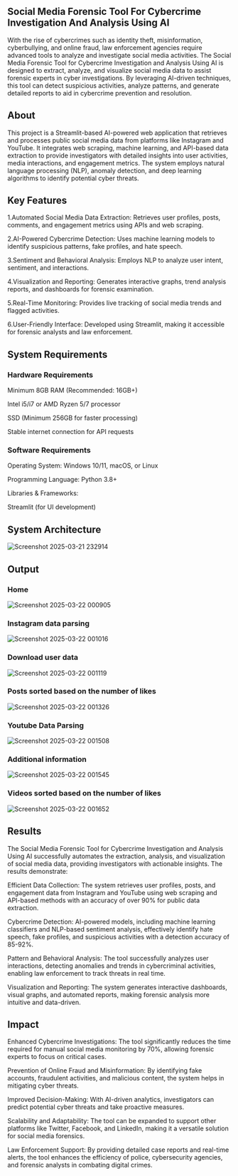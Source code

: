 ## Social Media Forensic Tool For Cybercrime Investigation And Analysis Using AI
With the rise of cybercrimes such as identity theft, misinformation, cyberbullying, and online fraud, law enforcement agencies require advanced tools to analyze and investigate social media activities. The Social Media Forensic Tool for Cybercrime Investigation and Analysis Using AI is designed to extract, analyze, and visualize social media data to assist forensic experts in cyber investigations. By leveraging AI-driven techniques, this tool can detect suspicious activities, analyze patterns, and generate detailed reports to aid in cybercrime prevention and resolution.
## About
This project is a Streamlit-based AI-powered web application that retrieves and processes public social media data from platforms like Instagram and YouTube. It integrates web scraping, machine learning, and API-based data extraction to provide investigators with detailed insights into user activities, media interactions, and engagement metrics. The system employs natural language processing (NLP), anomaly detection, and deep learning algorithms to identify potential cyber threats.
## Key Features
1.Automated Social Media Data Extraction: Retrieves user profiles, posts, comments, and engagement metrics using APIs and web scraping.

2.AI-Powered Cybercrime Detection: Uses machine learning models to identify suspicious patterns, fake profiles, and hate speech.

3.Sentiment and Behavioral Analysis: Employs NLP to analyze user intent, sentiment, and interactions.

4.Visualization and Reporting: Generates interactive graphs, trend analysis reports, and dashboards for forensic examination.

5.Real-Time Monitoring: Provides live tracking of social media trends and flagged activities.

6.User-Friendly Interface: Developed using Streamlit, making it accessible for forensic analysts and law enforcement.
## System Requirements
### Hardware Requirements
Minimum 8GB RAM (Recommended: 16GB+)

Intel i5/i7 or AMD Ryzen 5/7 processor

SSD (Minimum 256GB for faster processing)

Stable internet connection for API requests

### Software Requirements
Operating System: Windows 10/11, macOS, or Linux

Programming Language: Python 3.8+

Libraries & Frameworks:

Streamlit (for UI development)

## System Architecture
![Screenshot 2025-03-21 232914](https://github.com/user-attachments/assets/5d1b7d25-5e3c-4783-b776-4a9d38ef04bc)

## Output
### Home
![Screenshot 2025-03-22 000905](https://github.com/user-attachments/assets/23e85fc3-433f-4d2e-93be-7b06ac862071)
### Instagram data parsing
![Screenshot 2025-03-22 001016](https://github.com/user-attachments/assets/3bf23c16-d305-4714-9097-224b014f6260)
### Download user data
![Screenshot 2025-03-22 001119](https://github.com/user-attachments/assets/6cb70c84-63bf-456f-bd71-64f931352ab8)
### Posts sorted based on the number of likes
![Screenshot 2025-03-22 001326](https://github.com/user-attachments/assets/7065c28c-c466-4ce9-a3f9-6a9673b0b2b6)
### Youtube Data Parsing
![Screenshot 2025-03-22 001508](https://github.com/user-attachments/assets/53732c3d-8ff0-4a23-ac9b-cccba78d051a)
### Additional information
![Screenshot 2025-03-22 001545](https://github.com/user-attachments/assets/29f0701b-e29c-43b9-ac31-2cd507bf9cc4)
### Videos sorted based on the number of likes
![Screenshot 2025-03-22 001652](https://github.com/user-attachments/assets/1a4ae817-93b3-4813-9f68-f17fc59466c3)
## Results
The Social Media Forensic Tool for Cybercrime Investigation and Analysis Using AI successfully automates the extraction, analysis, and visualization of social media data, providing investigators with actionable insights. The results demonstrate:

Efficient Data Collection: The system retrieves user profiles, posts, and engagement data from Instagram and YouTube using web scraping and API-based methods with an accuracy of over 90% for public data extraction.

Cybercrime Detection: AI-powered models, including machine learning classifiers and NLP-based sentiment analysis, effectively identify hate speech, fake profiles, and suspicious activities with a detection accuracy of 85-92%.

Pattern and Behavioral Analysis: The tool successfully analyzes user interactions, detecting anomalies and trends in cybercriminal activities, enabling law enforcement to track threats in real time.

Visualization and Reporting: The system generates interactive dashboards, visual graphs, and automated reports, making forensic analysis more intuitive and data-driven.

## Impact
Enhanced Cybercrime Investigations: The tool significantly reduces the time required for manual social media monitoring by 70%, allowing forensic experts to focus on critical cases.

Prevention of Online Fraud and Misinformation: By identifying fake accounts, fraudulent activities, and malicious content, the system helps in mitigating cyber threats.

Improved Decision-Making: With AI-driven analytics, investigators can predict potential cyber threats and take proactive measures.

Scalability and Adaptability: The tool can be expanded to support other platforms like Twitter, Facebook, and LinkedIn, making it a versatile solution for social media forensics.

Law Enforcement Support: By providing detailed case reports and real-time alerts, the tool enhances the efficiency of police, cybersecurity agencies, and forensic analysts in combating digital crimes.






